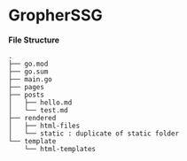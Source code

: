 # GropherSSG

**File Structure**

```
.
├── go.mod
├── go.sum
├── main.go 
├── pages
├── posts
│   ├── hello.md
│   └── test.md
├── rendered
│   ├── html-files
│   └── static : duplicate of static folder
└── template
    └── html-templates
```
